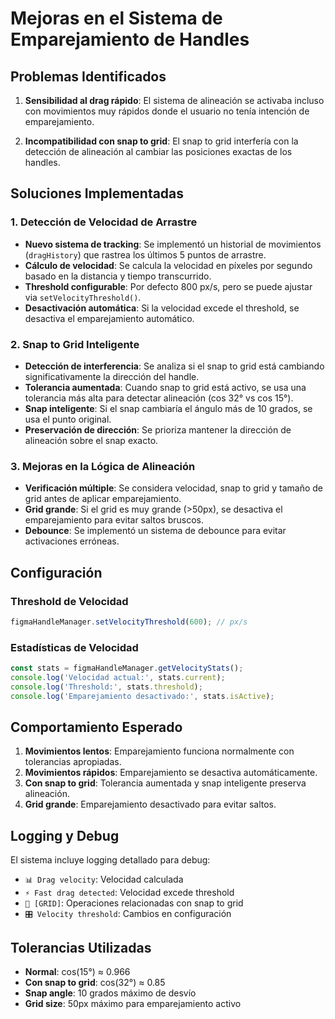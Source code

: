 # Mejoras en el Sistema de Emparejamiento de Handles

## Problemas Identificados

1. **Sensibilidad al drag rápido**: El sistema de alineación se activaba incluso con movimientos muy rápidos donde el usuario no tenía intención de emparejamiento.

2. **Incompatibilidad con snap to grid**: El snap to grid interfería con la detección de alineación al cambiar las posiciones exactas de los handles.

## Soluciones Implementadas

### 1. Detección de Velocidad de Arrastre

- **Nuevo sistema de tracking**: Se implementó un historial de movimientos (`dragHistory`) que rastrea los últimos 5 puntos de arrastre.
- **Cálculo de velocidad**: Se calcula la velocidad en píxeles por segundo basado en la distancia y tiempo transcurrido.
- **Threshold configurable**: Por defecto 800 px/s, pero se puede ajustar via `setVelocityThreshold()`.
- **Desactivación automática**: Si la velocidad excede el threshold, se desactiva el emparejamiento automático.

### 2. Snap to Grid Inteligente

- **Detección de interferencia**: Se analiza si el snap to grid está cambiando significativamente la dirección del handle.
- **Tolerancia aumentada**: Cuando snap to grid está activo, se usa una tolerancia más alta para detectar alineación (cos 32° vs cos 15°).
- **Snap inteligente**: Si el snap cambiaría el ángulo más de 10 grados, se usa el punto original.
- **Preservación de dirección**: Se prioriza mantener la dirección de alineación sobre el snap exacto.

### 3. Mejoras en la Lógica de Alineación

- **Verificación múltiple**: Se considera velocidad, snap to grid y tamaño de grid antes de aplicar emparejamiento.
- **Grid grande**: Si el grid es muy grande (>50px), se desactiva el emparejamiento para evitar saltos bruscos.
- **Debounce**: Se implementó un sistema de debounce para evitar activaciones erróneas.

## Configuración

### Threshold de Velocidad
```typescript
figmaHandleManager.setVelocityThreshold(600); // px/s
```

### Estadísticas de Velocidad
```typescript
const stats = figmaHandleManager.getVelocityStats();
console.log('Velocidad actual:', stats.current);
console.log('Threshold:', stats.threshold);
console.log('Emparejamiento desactivado:', stats.isActive);
```

## Comportamiento Esperado

1. **Movimientos lentos**: Emparejamiento funciona normalmente con tolerancias apropiadas.
2. **Movimientos rápidos**: Emparejamiento se desactiva automáticamente.
3. **Con snap to grid**: Tolerancia aumentada y snap inteligente preserva alineación.
4. **Grid grande**: Emparejamiento desactivado para evitar saltos.

## Logging y Debug

El sistema incluye logging detallado para debug:
- `📊 Drag velocity`: Velocidad calculada
- `⚡ Fast drag detected`: Velocidad excede threshold
- `🎯 [GRID]`: Operaciones relacionadas con snap to grid
- `🎛️ Velocity threshold`: Cambios en configuración

## Tolerancias Utilizadas

- **Normal**: cos(15°) ≈ 0.966
- **Con snap to grid**: cos(32°) ≈ 0.85
- **Snap angle**: 10 grados máximo de desvío
- **Grid size**: 50px máximo para emparejamiento activo
